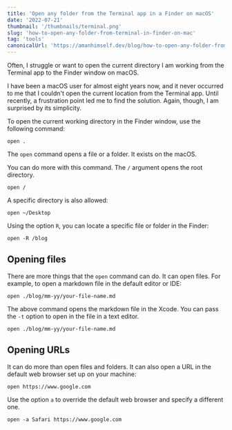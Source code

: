 ```yaml
---
title: 'Open any folder from the Terminal app in a Finder on macOS'
date: '2022-07-21'
thumbnail: '/thumbnails/terminal.png'
slug: 'how-to-open-any-folder-from-terminal-in-finder-on-mac'
tag: 'tools'
canonicalUrl: 'https://amanhimself.dev/blog/how-to-open-any-folder-from-terminal-in-finder-on-mac/'
---
```


Often, I struggle or want to open the current directory I am working from the Terminal app to the Finder window on macOS.

I have been a macOS user for almost eight years now, and it never occurred to me that I couldn't open the current location from the Terminal app. Until recently, a frustration point led me to find the solution. Again, though, I am surprised by its simplicity.

To open the current working directory in the Finder window, use the following command:

```shell
open .
```

The `open` command opens a file or a folder. It exists on the macOS.

You can do more with this command. The `/` argument opens the root directory.

```shell
open /
```

A specific directory is also allowed:

```shell
open ~/Desktop
```

Using the option `R`, you can locate a specific file or folder in the Finder:

```shell
open -R /blog
```

## Opening files

There are more things that the `open` command can do. It can open files. For example, to open a markdown file in the default editor or IDE:

```shell
open ./blog/mm-yy/your-file-name.md
```

The above command opens the markdown file in the Xcode. You can pass the `-t` option to open in the file in a text editor.

```shell
open ./blog/mm-yy/your-file-name.md
```

## Opening URLs

It can do more than open files and folders. It can also open a URL in the default web browser set up on your machine:

```shell
open https://www.google.com
```

Use the option `a` to override the default web browser and specify a different one.

```shell
open -a Safari https://www.google.com
```
